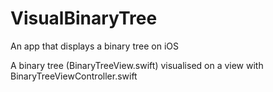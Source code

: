 # VisualBinaryTree
An app that displays a binary tree on iOS

A binary tree (BinaryTreeView.swift) visualised on a view with BinaryTreeViewController.swift

